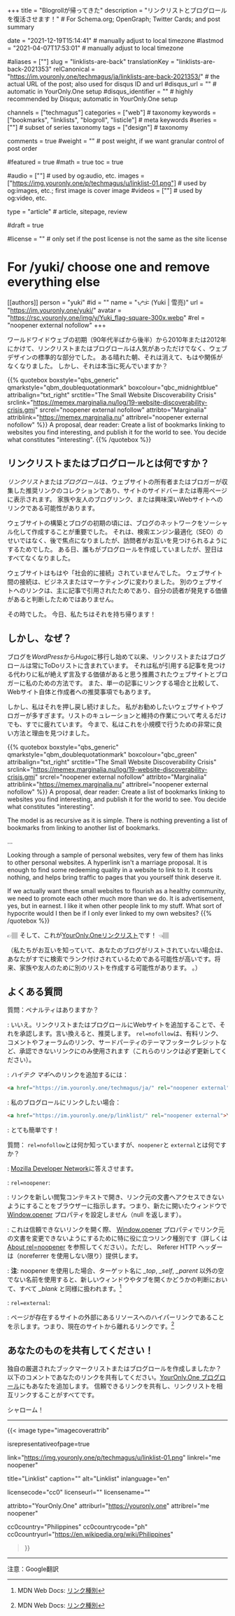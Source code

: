 +++
title = "Blogrollが帰ってきた"
description = "リンクリストとブログロールを復活させます！"                                                    # For Schema.org; OpenGraph; Twitter Cards; and post summary

date = "2021-12-19T15:14:41"                                        # manually adjust to local timezone
#lastmod = "2021-04-07T17:53:01"                                     # manually adjust to local timezone

#aliases = [""]
slug = "linklists-are-back"
translationKey = "linklists-are-back-2021353"
relCanonical = "https://im.youronly.one/techmagus/ja/linklists-are-back-2021353/"                                                   # the actual URL of the post; also used for disqus ID and url
#disqus_url = ""                                                    # automatic in YourOnly.One setup
#disqus_identifier = ""                                             # highly recommended by Disqus; automatic in YourOnly.One setup

channels = ["techmagus"]
categories = ["web"]                                                   # taxonomy
keywords = ["bookmarks", "linklists", "blogroll", "listicle"]                                                     # meta keywords
#series = [""]                                                       # subset of series taxonomy
tags = ["design"]                                                         # taxonomy

comments = true
#weight = ""                                                        # post weight, if we want granular control of post order

#featured = true
#math = true
toc = true

#audio = [""]                                                        # used by og:audio, etc.
images = ["https://img.youronly.one/p/techmagus/u/linklist-01.png"]                                                       # used by og:images, etc.; first image is cover image
#videos = [""]                                                       # used by og:video, etc.

type = "article"                                                           # article, sitepage, review

#draft = true

#license = ""                                                       # only set if the post license is not the same as the site license

# For /yuki/ choose one and remove everything else
[[authors]]
  person = "yuki"
  #id = ""
  name = "ᜌᜓᜃᜒ (Yuki | 雪亮)"
  url = "https://im.youronly.one/yuki/"
  avatar = "https://rsc.youronly.one/img/y/Yuki_flag-square-300x.webp"
  #rel = "noopener external nofollow"
+++

ワールドワイドウェブの初期（90年代半ばから後半）から2010年または2012年にかけて、リンクリストまたはブログロールは人気があっただけでなく、ウェブデザインの標準的な部分でした。 ある晴れた朝、それは消えて、もはや関係がなくなりました。 しかし、それは本当に死んでいますか？

<!--more-->

{{% quotebox boxstyle="qbs_generic" qmarkstyle="qbm_doublequotationmark" boxcolour="qbc_midnightblue" attribalign="txt_right" srctitle="The Small Website Discoverability Crisis" srclink="https://memex.marginalia.nu/log/19-website-discoverability-crisis.gmi" srcrel="noopener external nofollow" attribto="Marginalia" attriblink="https://memex.marginalia.nu" attribrel="noopener external nofollow" %}}
A proposal, dear reader: Create a list of bookmarks linking to websites you find interesting, and publish it for the world to see. You decide what constitutes "interesting".
{{% /quotebox %}}

## リンクリストまたはブログロールとは何ですか？
*リンクリスト*または*ブログロール*は、ウェブサイトの所有者またはブロガーが収集した推奨リンクのコレクションであり、サイトのサイドバーまたは専用ページに表示されます。 家族や友人のブログリンク、または興味深いWebサイトへのリンクである可能性があります。

ウェブサイトの構築とブログの初期の頃には、ブログのネットワークをソーシャル化して作成することが重要でした。 それは、検索エンジン最適化（SEO）のせいではなく、後で焦点になりましたが、訪問者がお互いを見つけられるようにするためでした。 ある日、誰もがブログロールを作成していましたが、翌日はすべてなくなりました。

ウェブサイトはもはや「社会的に接続」されていませんでした。 ウェブサイト間の接続は、ビジネスまたはマーケティングに変わりました。 別のウェブサイトへのリンクは、主に記事で引用されたためであり、自分の読者が発見する価値があると判断したためではありません。

その時でした。 今日、私たちはそれを持ち帰ります！

## しかし、なぜ？
ブログを*WordPress*から*Hugo*に移行し始めて以来、リンクリストまたはブログロールは常にToDoリストに含まれています。 それは私が引用する記事を見つける代わりに私が絶えず言及する価値があると思う推薦されたウェブサイトとブロガーに私のための方法です。 また、単一の記事にリンクする場合と比較して、Webサイト自体と作成者への推奨事項でもあります。

しかし、私はそれを押し戻し続けました。 私がお勧めしたいウェブサイトやブロガーが多すぎます。リストのキュレーションと維持の作業について考えるだけでも、すでに疲れています。 今まで、私はこれを小規模で行うための非常に良い方法と理由を見つけました。

{{% quotebox boxstyle="qbs_generic" qmarkstyle="qbm_doublequotationmark" boxcolour="qbc_green" attribalign="txt_right" srctitle="The Small Website Discoverability Crisis" srclink="https://memex.marginalia.nu/log/19-website-discoverability-crisis.gmi" srcrel="noopener external nofollow" attribto="Marginalia" attriblink="https://memex.marginalia.nu" attribrel="noopener external nofollow" %}}
A proposal, dear reader: Create a list of bookmarks linking to websites you find interesting, and publish it for the world to see. You decide what constitutes "interesting".

The model is as recursive as it is simple. There is nothing preventing a list of bookmarks from linking to another list of bookmarks.

…

Looking through a sample of personal websites, very few of them has links to other personal websites. A hyperlink isn't a marriage proposal. It is enough to find some redeeming quality in a website to link to it. It costs nothing, and helps bring traffic to pages that you yourself think deserve it.

If we actually want these small websites to flourish as a healthy community, we need to promote each other much more than we do. It is advertisement, yes, but in earnest. I like it when other people link to my stuff. What sort of hypocrite would I then be if I only ever linked to my own websites?
{{% /quotebox %}}

<span class="unicode_emoji">👉🏽</span> そして、これが[YourOnly.Oneリンクリスト](https://im.youronly.one/p/linklist/)です！ <span class="unicode_emoji">👈🏽</span>

（私たちがお互いを知っていて、あなたのブログがリストされていない場合は、あなたがすでに検索でランク付けされているためである可能性が高いです。将来、家族や友人のために別のリストを作成する可能性があります。 。）

## よくある質問
質問：ペナルティはありますか？

: いいえ。リンクリストまたはブログロールにWebサイトを追加することで、それを承認します。言い換えると、推奨します。 `rel=nofollow`は、有料リンク、コメントやフォーラムのリンク、サードパーティのテーマフッタークレジットなど、承認できないリンクにのみ使用されます（これらのリンクは必ず更新してください）。

: *ハイテク マギ*へのリンクを追加するには：
  ```html
  <a href="https://im.youronly.one/techmagus/ja/" rel="noopener external">ハイテク マギ</a>
  ```

: 私のブログロールにリンクしたい場合：
  ```html
  <a href="https://im.youronly.one/p/linklist/" rel="noopener external">YourOnly.One ブログロール</a>
  ```

: とても簡単です！

質問： `rel=nofollow`とは何か知っていますが、`noopener`と `external`とは何ですか？

: [Mozilla Developer Network](https://developer.mozilla.org)に答えさせます。

: `rel=noopener`:

  : リンクを新しい閲覧コンテキストで開き、リンク元の文書へアクセスできないようにすることをブラウザーに指示します。つまり、新たに開いたウィンドウで [Window.opener](https://developer.mozilla.org/en-US/docs/Web/API/Window/opener) プロパティを設定しません（null を返します）。

  : これは信頼できないリンクを開く際、 [Window.opener](https://developer.mozilla.org/en-US/docs/Web/API/Window/opener) プロパティでリンク元の文書を変更できないようにするために特に役に立つリンク種別です（詳しくは [About rel=noopener](https://mathiasbynens.github.io/rel-noopener/) を参照してください）。ただし、 Referer HTTP ヘッダーは（noreferrer を使用しない限り）提供します。

  : **注**: noopener を使用した場合、ターゲット名に *_top*, *_self*, *_parent* 以外の空でない名前を使用すると、新しいウィンドウやタブを開くかどうかの判断において、すべて *_blank* と同様に扱われます。[^a]

: `rel=external`:

  : ページが存在するサイトの外部にあるリソースへのハイパーリンクであることを示します。つまり、現在のサイトから離れるリンクです。[^a]

[^a]: MDN Web Docs: [リンク種別](https://developer.mozilla.org/ja/docs/Web/HTML/Link_types)

## あなたのものを共有してください！
独自の厳選されたブックマークリストまたはブログロールを作成しましたか？ 以下のコメントであなたのリンクを共有してください。[YourOnly.One ブログロール](https://im.youronly.one/p/linklist/)にもあなたを追加します。 信頼できるリンクを共有し、リンクリストを相互リンクすることがすべてです。

シャローム！

-------

{{< image
  type="imagecoverattrib"

  isrepresentativeofpage=true

  link="https://img.youronly.one/p/techmagus/u/linklist-01.png"
  linkrel="me noopener"

  title="Linklist"
  caption=""
  alt="Linklist"
  inlanguage="en"

  licensecode="cc0"
  licenseurl=""
  licensename=""

  attribto="YourOnly.One"
  attriburl="https://youronly.one"
  attribrel="me noopener"

  cc0country="Philippines"
  cc0countrycode="ph"
  cc0countryurl="https://en.wikipedia.org/wiki/Philippines"
>}}

-------

注意：Google翻訳
